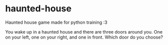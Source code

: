 # haunted-house
Haunted house game made for python training :3

You wake up in a haunted house and there are three doors around you. One on your left, one on your right, and one in front. Which door do you choose?
